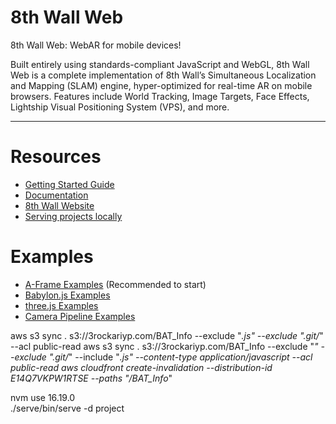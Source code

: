 # 8th Wall Web

8th Wall Web: WebAR for mobile devices!

Built entirely using standards-compliant JavaScript and WebGL, 8th Wall Web is a complete implementation of 8th Wall’s Simultaneous Localization and Mapping (SLAM) engine, hyper-optimized for real-time AR on mobile browsers. Features include World Tracking, Image Targets, Face Effects, Lightship Visual Positioning System (VPS), and more.

- - -

# Resources

* [Getting Started Guide](https://github.com/8thwall/web/tree/master/gettingstarted)
* [Documentation](https://www.8thwall.com/docs/web/)
* [8th Wall Website](https://www.8thwall.com)
* [Serving projects locally](https://github.com/8thwall/web/tree/master/serve)

# Examples

* [A-Frame Examples](https://github.com/8thwall/web/tree/master/examples/aframe) (Recommended to start)
* [Babylon.js Examples](https://github.com/8thwall/web/tree/master/examples/babylonjs)
* [three.js Examples](https://github.com/8thwall/web/tree/master/examples/threejs)
* [Camera Pipeline Examples](https://github.com/8thwall/web/tree/master/examples/camerapipeline)




aws s3 sync . s3://3rockariyp.com/BAT_Info --exclude "*.js" --exclude ".git/*" --acl public-read
aws s3 sync . s3://3rockariyp.com/BAT_Info --exclude "*" --exclude ".git/*" --include "*.js" --content-type application/javascript --acl public-read
aws cloudfront create-invalidation --distribution-id E14Q7VKPW1RTSE --paths "/BAT_Info*"

nvm use 16.19.0  
 ./serve/bin/serve -d project
